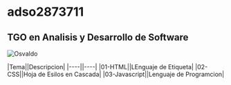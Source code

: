 # adso2873711

## TGO en Analisis y Desarrollo de Software 

![Osvaldo](https://i.pinimg.com/200x150/74/bb/34/74bb340ffe87e31837a04a538f1bbc10.jpg)

|Tema||Descripcion|
|----||----|
|01-HTML||LEnguaje de Etiqueta|
|02-CSS||Hoja de Esilos en Cascada|
|03-Javascript||Lenguaje de Programcion|